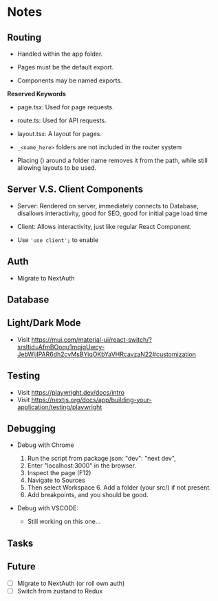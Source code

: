 # Notes

## Routing

- Handled within the app folder.

- Pages must be the default export.
- Components may be named exports.

**Reserved Keywords**
- page.tsx: Used for page requests.
- route.ts: Used for API requests.
- layout.tsx: A layout for pages.

- `_<name_here>` folders are not included in the router system 

- Placing () around a folder name removes it from the path, while still allowing layouts to be used.

## Server V.S. Client Components
- Server: Rendered on server, immediately connects to Database, disallows interactivity, good for SEO, good for initial page load time

- Client: Allows interactivity, just like regular React Component.
- Use `'use client';` to enable

## Auth

- Migrate to NextAuth

## Database

## Light/Dark Mode

- Visit https://mui.com/material-ui/react-switch/?srsltid=AfmBOoqu1mqjqUwcy-JebWijIPAR6dh2cvMsBYiqOKbYaVHRcavzaN22#customization

## Testing

- Visit https://playwright.dev/docs/intro
- Visit https://nextjs.org/docs/app/building-your-application/testing/playwright

## Debugging
- Debug with Chrome
    1. Run the script from package.json: "dev": "next dev",
    2. Enter "localhost:3000" in the browser.
    3. Inspect the page (F12)
    4. Navigate to Sources
    5. Then select Workspace
        6. Add a folder (your src/) if not present.
    7. Add breakpoints, and you should be good.

- Debug with VSCODE:
    - Still working on this one...

## Tasks

## Future

- [ ] Migrate to NextAuth (or roll own auth)
- [ ] Switch from zustand to Redux
